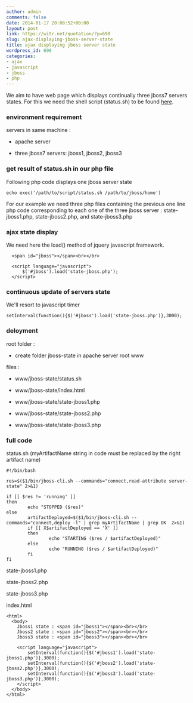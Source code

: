 ```yaml
---
author: admin
comments: false
date: 2014-01-17 20:08:52+00:00
layout: post
link: https://witr.net/quotation/?p=698
slug: ajax-displaying-jboss-server-state
title: ajax displaying jboss server state
wordpress_id: 698
categories:
- ajax
- javascript
- jboss
- php
---
```



We aim to have web page which displays continually three jboss7 servers states.
For this we need the shell script (status.sh) to be found [here](http://quote.witr.net/?p=378).


### environment requirement




servers in same machine :
  * apache server


  * three jboss7 servers: jboss1, jboss2, jboss3




### get result of status.sh in our php file


Following php code displays one jboss server state

    
    
    echo exec('/path/to/script/status.sh /path/to/jboss/home')
    


For our example we need three php files containing the previous one line php code corresponding to each one of the three jboss server : state-jboss1.php, state-jboss2.php, and state-jboss3.php


### ajax state display


We need here the load() method of jquery javascript framework.

    
    
      <span id="jboss"></span><br></br>
    
      <script language="javascript">
          $('#jboss').load('state-jboss.php');
      </script>
    




### continuous update of servers state


We'll resort to javascript timer

    
    
    setInterval(function(){$('#jboss').load('state-jboss.php')},3000);
    




### deloyment




root folder :
  * create folder jboss-state in apache server root www

files :
  * www/jboss-state/status.sh


  * www/jboss-state/index.html


  * www/jboss-state/state-jboss1.php


  * www/jboss-state/state-jboss2.php


  * www/jboss-state/state-jboss3.php




### full code


status.sh (myArtifactName string in code must be replaced by the right artifact name)

    
    
    #!/bin/bash
    
    res=$($1/bin/jboss-cli.sh --commands="connect,read-attribute server-state" 2>&1)
    
    if [[ $res != 'running' ]]
    then
            echo "STOPPED ($res)"
    else
            artifactDeployed=$($1/bin/jboss-cli.sh --commands="connect,deploy -l" | grep myArtifactName | grep OK  2>&1)
            if [[ X$artifactDeployed == 'X' ]]
            then
                    echo "STARTING ($res / $artifactDeployed)"
            else
                    echo "RUNNING ($res / $artifactDeployed)"
            fi
    fi
    


state-jboss1.php

    
    
    
    


state-jboss2.php

    
    
    
    


state-jboss3.php

    
    
    
    


index.html

    
    
    <html>
      <body>
        Jboss1 state : <span id="jboss1"></span><br></br>
        Jboss2 state : <span id="jboss2"></span><br></br>
        Jboss3 state : <span id="jboss3"></span><br></br>
    
        <script language="javascript">
            setInterval(function(){$('#jboss1').load('state-jboss1.php')},3000);
            setInterval(function(){$('#jboss2').load('state-jboss2.php')},3000);
            setInterval(function(){$('#jboss3').load('state-jboss3.php')},3000);
        </script>
      </body>
    </html>
    




